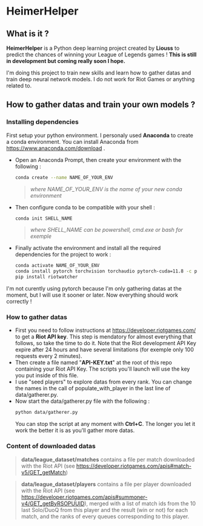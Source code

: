 
# HeimerHelper
## What is it ?
**HeimerHelper** is a Python deep learning project created by **Liouss** to predict the chances of winning your League of Legends games ! **This is still in development but coming really soon I hope.**

I'm doing this project to train new skills and learn how to gather datas and train deep neural network models. I do not work for Riot Games or anything related to.

## How to gather datas and train your own models ?

### Installing dependencies 

First setup your python environment. I personaly used **Anaconda** to create a conda environment.
You can install Anaconda from https://www.anaconda.com/download .

- Open an Anaconda Prompt, then create your environment with the following :
	```bash
	conda create --name NAME_OF_YOUR_ENV
	```
	> *where NAME_OF_YOUR_ENV is the name of your new conda environment*

- Then configure conda to be compatible with your shell :
 	```bash
	conda init SHELL_NAME
	```
	>*where SHELL_NAME can be powershell, cmd.exe or bash for exemple*

- Finally activate the environment and install all the required dependencies for the project to work :
	```bash
	conda activate NAME_OF_YOUR_ENV
	conda install pytorch torchvision torchaudio pytorch-cuda=11.8 -c pytorch -c nvidia
	pip install riotwatcher
	```
I'm not curently using pytorch because I'm only gathering datas at the moment, but I will use it sooner or later. Now everything should work correctly !

### How to gather datas
- First you need to follow instructions at https://developer.riotgames.com/ to get a **Riot API key**. This step is mendatory for almost everything that follows, so take the time to do it. Note that the Riot development API Key expire after 24 hours and have several limitations (for exemple only 100 requests every 2 minutes).
 - Then create a file named "**API-KEY.txt**" at the root of this repo containing your Riot API Key. The scripts you'll launch will use the key you put inside of this file.
 - I use "seed players" to explore datas from every rank. You can change the names in the call of populate_with_player in the last line of data/gatherer.py.
 - Now start the data/gatherer.py file with the following :
 	```bash
	python data/gatherer.py
	```
	You can stop the script at any moment with **Ctrl+C**. The longer you let it work the better it is as you'll gather more datas.


### Content of downloaded datas

>**data/league_dataset/matches** contains a file per match downloaded with the Riot API (see https://developer.riotgames.com/apis#match-v5/GET_getMatch)

>**data/league_dataset/players** contains a file per player downloaded with the Riot API (see https://developer.riotgames.com/apis#summoner-v4/GET_getByRSOPUUID), merged with a list of match ids from the 10 last Solo/DuoQ from this player and the result (win or not) for each match, and the ranks of every queues corresponding to this player.
